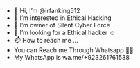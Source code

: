 - 👋 Hi, I’m @irfanking512
- 👀 I’m interested in Ethical Hacking 
- 🌱 I’m owner of Silent Cyber Force 
- 💞️ I’m looking for a Ethical hacker ☺️
- 📫 How to reach me ...
- You can Reach me Through Whatsapp 💖😊
- My WhatsApp is wa.me/+923261761538

<!---
irfanking512/irfanking512 is a ✨ special ✨ repository because its `README.md` (this file) appears on your GitHub profile.
You can click the Preview link to take a look at your changes.
--->
